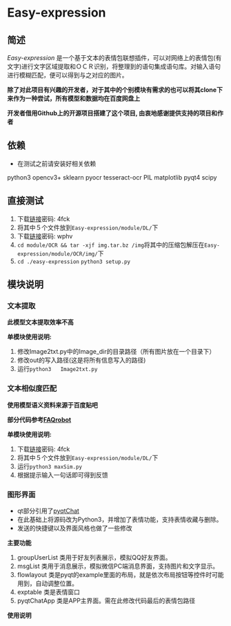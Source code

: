 # Easy-expression

## 简述
   *Easy-expression* 是一个基于文本的表情包联想插件，可以对网络上的表情包(有文字)进行文字区域提取和ＯＣＲ识别，将整理到的语句集成语句库。对输入语句进行模糊匹配，便可以得到与之对应的图片。
   
**除了对此项目有兴趣的开发者，对于其中的个别模块有需求的也可以将其clone下来作为一种尝试，所有模型和数据均在百度网盘上**

**开发者借用Github上的开源项目搭建了这个项目, 由衷地感谢提供支持的项目和作者**
## 依赖
* 在测试之前请安装好相关依赖
>
python3
opencv3+
sklearn
pyocr
tesseract-ocr
PIL
matplotlib
pyqt4
scipy
## 直接测试

1. 下载[链接](https://pan.baidu.com/s/1hs21ZzI)密码: 4fck
2. 将其中５个文件放到`Easy-expression/module/DL/`下
3. 下载[链接](https://pan.baidu.com/s/1mhAlouO)密码: wphv
4. `cd module/OCR && tar -xjf img.tar.bz /img`将其中的压缩包解压在`Easy-expression/module/OCR/img/`下
5. `cd ./easy-expression`
`python3 setup.py`

模块说明
---
### 文本提取
**此模型文本提取效率不高**

**单模块使用说明:**

1. 修改Image2txt.py中的Image_dir的目录路径（所有图片放在一个目录下）
2. 修改out的写入路径(这是将所有信息写入的路径)
3. 运行`python3   Image2txt.py`

### 文本相似度匹配

**使用模型语义资料来源于百度贴吧**

**部分代码参考[FAQrobot](https://github.com/ofooo/FAQrobot)**

**单模块使用说明:**

1. 下载[链接](https://pan.baidu.com/s/1hs21ZzI)密码: 4fck
2. 将其中５个文件放到`Easy-expression/module/DL/`下
3. 运行`python3 maxSim.py`
4. 根据提示输入一句话即可得到反馈

### 图形界面
* qt部分引用了[pyqtChat](https://github.com/HeLiangHIT/pyqtChat)
* 在此基础上将源码改为Python3，并增加了表情功能，支持表情收藏与删除。
* 发送的快捷键以及界面风格也做了一些修改

**主要功能**

1. groupUserList 类用于好友列表展示，模拟QQ好友界面。
2. msgList 类用于消息展示，模拟微信PC端消息界面，支持图片和文字显示。
3. flowlayout 类是pyqt的example里面的布局，就是依次布局按钮等控件时可能用到，自动调整位置。
4. exptable 类是表情窗口
5. pyqtChatApp 类是APP主界面。需在此修改代码最后的表情包路径

**使用说明**

